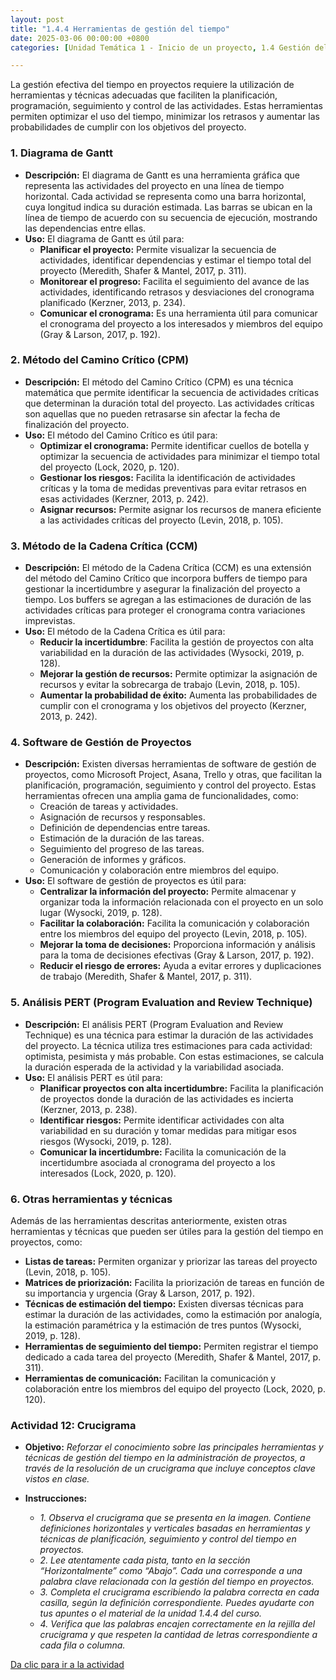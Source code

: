 ```yaml
---
layout: post
title: "1.4.4 Herramientas de gestión del tiempo"
date: 2025-03-06 00:00:00 +0800
categories: [Unidad Temática 1 - Inicio de un proyecto, 1.4 Gestión del tiempo]

---
```


La gestión efectiva del tiempo en proyectos requiere la utilización de herramientas y 
técnicas adecuadas que faciliten la planificación, programación, seguimiento y control 
de las actividades. Estas herramientas permiten optimizar el uso del tiempo, 
minimizar los retrasos y aumentar las probabilidades de cumplir con los objetivos del 
proyecto. 

### 1. Diagrama de Gantt
- **Descripción:** El diagrama de Gantt es una herramienta gráfica que representa 
las actividades del proyecto en una línea de tiempo horizontal. Cada actividad 
se representa como una barra horizontal, cuya longitud indica su duración 
estimada. Las barras se ubican en la línea de tiempo de acuerdo con su 
secuencia de ejecución, mostrando las dependencias entre ellas. 
- **Uso:** El diagrama de Gantt es útil para: 
  - **Planificar el proyecto:** Permite visualizar la secuencia de actividades, identificar dependencias y estimar el tiempo total del proyecto (Meredith, Shafer & Mantel, 2017, p. 311). 
  - **Monitorear el progreso:** Facilita el seguimiento del avance de las actividades, identificando retrasos y desviaciones del cronograma planificado (Kerzner, 2013, p. 234).
  - **Comunicar el cronograma:** Es una herramienta útil para comunicar el cronograma del proyecto a los interesados y miembros del equipo (Gray & Larson, 2017, p. 192).

### 2. Método del Camino Crítico (CPM)
- **Descripción:** El método del Camino Crítico (CPM) es una técnica matemática 
que permite identificar la secuencia de actividades críticas que determinan la 
duración total del proyecto. Las actividades críticas son aquellas que no pueden 
retrasarse sin afectar la fecha de finalización del proyecto. 
-  **Uso:** El método del Camino Crítico es útil para: 
   - **Optimizar el cronograma:** Permite identificar cuellos de botella y optimizar la secuencia de actividades para minimizar el tiempo total del proyecto (Lock, 2020, p. 120).
   - **Gestionar los riesgos:** Facilita la identificación de actividades críticas y la toma de medidas preventivas para evitar retrasos en esas actividades (Kerzner, 2013, p. 242).
   - **Asignar recursos:** Permite asignar los recursos de manera eficiente a las actividades críticas del proyecto (Levin, 2018, p. 105).

### 3. Método de la Cadena Crítica (CCM)
- **Descripción:** El método de la Cadena Crítica (CCM) es una extensión del 
método del Camino Crítico que incorpora buffers de tiempo para gestionar la 
incertidumbre y asegurar la finalización del proyecto a tiempo. Los buffers se 
agregan a las estimaciones de duración de las actividades críticas para proteger 
el cronograma contra variaciones imprevistas. 
- **Uso:** El método de la Cadena Crítica es útil para: 
  - **Reducir la incertidumbre**: Facilita la gestión de proyectos con alta variabilidad en la duración de las actividades (Wysocki, 2019, p. 128).
  - **Mejorar la gestión de recursos:** Permite optimizar la asignación de recursos y evitar la sobrecarga de trabajo (Levin, 2018, p. 105).
  - **Aumentar la probabilidad de éxito:** Aumenta las probabilidades de cumplir con el cronograma y los objetivos del proyecto (Kerzner, 2013, p. 242). 

### 4. Software de Gestión de Proyectos
- **Descripción:** Existen diversas herramientas de software de gestión de 
proyectos, como Microsoft Project, Asana, Trello y otras, que facilitan la 
planificación, programación, seguimiento y control del proyecto. Estas 
herramientas ofrecen una amplia gama de funcionalidades, como: 
  - Creación de tareas y actividades. 
  - Asignación de recursos y responsables. 
  - Definición de dependencias entre tareas. 
  - Estimación de la duración de las tareas. 
  - Seguimiento del progreso de las tareas. 
  - Generación de informes y gráficos. 
  - Comunicación y colaboración entre miembros del equipo. 
- **Uso:** El software de gestión de proyectos es útil para: 
  - **Centralizar la información del proyecto:** Permite almacenar y organizar toda la información relacionada con el proyecto en un solo lugar (Wysocki, 2019, p. 128).
  - **Facilitar la colaboración:** Facilita la comunicación y colaboración entre los miembros del equipo del proyecto (Levin, 2018, p. 105).
  - **Mejorar la toma de decisiones:** Proporciona información y análisis para la toma de decisiones efectivas (Gray & Larson, 2017, p. 192).
  - **Reducir el riesgo de errores:** Ayuda a evitar errores y duplicaciones de trabajo (Meredith, Shafer & Mantel, 2017, p. 311).

### 5. Análisis PERT (Program Evaluation and Review Technique)
- **Descripción:** El análisis PERT (Program Evaluation and Review Technique) es 
una técnica para estimar la duración de las actividades del proyecto. La técnica 
utiliza tres estimaciones para cada actividad: optimista, pesimista y más 
probable. Con estas estimaciones, se calcula la duración esperada de la 
actividad y la variabilidad asociada. 
- **Uso:** El análisis PERT es útil para: 
  - **Planificar proyectos con alta incertidumbre:** Facilita la planificación de proyectos donde la duración de las actividades es incierta (Kerzner, 2013, p. 238).
  - **Identificar riesgos:** Permite identificar actividades con alta variabilidad en su duración y tomar medidas para mitigar esos riesgos (Wysocki, 2019, p. 128).
  - **Comunicar la incertidumbre:** Facilita la comunicación de la incertidumbre asociada al cronograma del proyecto a los interesados (Lock, 2020, p. 120).

### 6. Otras herramientas y técnicas
Además de las herramientas descritas anteriormente, existen otras herramientas y 
técnicas que pueden ser útiles para la gestión del tiempo en proyectos, como: 
- **Listas de tareas:** Permiten organizar y priorizar las tareas del proyecto (Levin, 2018, p. 105).
- **Matrices de priorización:** Facilita la priorización de tareas en función de su importancia y urgencia (Gray & Larson, 2017, p. 192).
- **Técnicas de estimación del tiempo:** Existen diversas técnicas para estimar la duración de las actividades, como la estimación por analogía, la estimación paramétrica y la estimación de tres puntos (Wysocki, 2019, p. 128).
- **Herramientas de seguimiento del tiempo:** Permiten registrar el tiempo dedicado a cada tarea del proyecto (Meredith, Shafer & Mantel, 2017, p. 311).
- **Herramientas de comunicación:** Facilitan la comunicación y colaboración entre los miembros del equipo del proyecto (Lock, 2020, p. 120).

### Actividad 12: Crucigrama
- **Objetivo:** _Reforzar el conocimiento sobre las principales herramientas y técnicas de gestión del tiempo en la administración de proyectos, a través de la resolución de un crucigrama que incluye conceptos clave vistos en clase._
  
- **Instrucciones:** 
  - _1.	Observa el crucigrama que se presenta en la imagen. Contiene definiciones horizontales y verticales basadas en herramientas y técnicas de planificación, seguimiento y control del tiempo en proyectos._
  - _2.	Lee atentamente cada pista, tanto en la sección “Horizontalmente” como “Abajo”. Cada una corresponde a una palabra clave relacionada con la gestión del tiempo en proyectos._
  - _3.	Completa el crucigrama escribiendo la palabra correcta en cada casilla, según la definición correspondiente. Puedes ayudarte con tus apuntes o el material de la unidad 1.4.4 del curso._
  - _4.	Verifica que las palabras encajen correctamente en la rejilla del crucigrama y que respeten la cantidad de letras correspondiente a cada fila o columna._

[Da clic para ir a la actividad](https://puzzel.org/es/crossword/play?p=-OQWuLKuL3Ij_Ig_binm)
